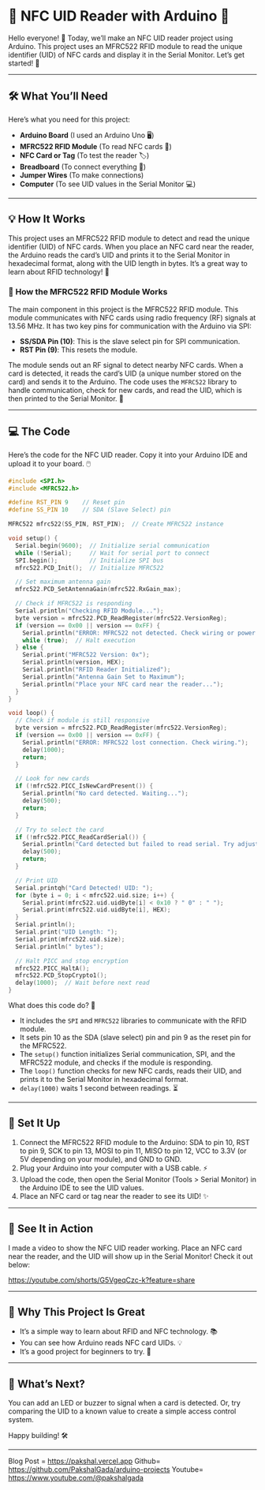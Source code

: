 # 📱 NFC UID Reader with Arduino 📱

Hello everyone! 👋 Today, we’ll make an NFC UID reader project using Arduino. This project uses an MFRC522 RFID module to read the unique identifier (UID) of NFC cards and display it in the Serial Monitor. Let’s get started! 🚀

---

## 🛠️ What You’ll Need

Here’s what you need for this project:

- **Arduino Board** (I used an Arduino Uno 🖥️)
- **MFRC522 RFID Module** (To read NFC cards 📡)
- **NFC Card or Tag** (To test the reader 🏷️)
- **Breadboard** (To connect everything 🧩)
- **Jumper Wires** (To make connections)
- **Computer** (To see UID values in the Serial Monitor 💻)

---

## 💡 How It Works

This project uses an MFRC522 RFID module to detect and read the unique identifier (UID) of NFC cards. When you place an NFC card near the reader, the Arduino reads the card’s UID and prints it to the Serial Monitor in hexadecimal format, along with the UID length in bytes. It’s a great way to learn about RFID technology! 📘

### 🔧 How the MFRC522 RFID Module Works

The main component in this project is the MFRC522 RFID module. This module communicates with NFC cards using radio frequency (RF) signals at 13.56 MHz. It has two key pins for communication with the Arduino via SPI:

- **SS/SDA Pin (10)**: This is the slave select pin for SPI communication.
- **RST Pin (9)**: This resets the module.

The module sends out an RF signal to detect nearby NFC cards. When a card is detected, it reads the card’s UID (a unique number stored on the card) and sends it to the Arduino. The code uses the `MFRC522` library to handle communication, check for new cards, and read the UID, which is then printed to the Serial Monitor. 🔄

---

## 💻 The Code

Here’s the code for the NFC UID reader. Copy it into your Arduino IDE and upload it to your board. 🖱️

```cpp
#include <SPI.h>
#include <MFRC522.h>

#define RST_PIN 9    // Reset pin
#define SS_PIN 10    // SDA (Slave Select) pin

MFRC522 mfrc522(SS_PIN, RST_PIN);  // Create MFRC522 instance

void setup() {
  Serial.begin(9600);  // Initialize serial communication
  while (!Serial);     // Wait for serial port to connect
  SPI.begin();         // Initialize SPI bus
  mfrc522.PCD_Init();  // Initialize MFRC522

  // Set maximum antenna gain
  mfrc522.PCD_SetAntennaGain(mfrc522.RxGain_max);

  // Check if MFRC522 is responding
  Serial.println("Checking RFID Module...");
  byte version = mfrc522.PCD_ReadRegister(mfrc522.VersionReg);
  if (version == 0x00 || version == 0xFF) {
    Serial.println("ERROR: MFRC522 not detected. Check wiring or power.");
    while (true);  // Halt execution
  } else {
    Serial.print("MFRC522 Version: 0x");
    Serial.println(version, HEX);
    Serial.println("RFID Reader Initialized");
    Serial.println("Antenna Gain Set to Maximum");
    Serial.println("Place your NFC card near the reader...");
  }
}

void loop() {
  // Check if module is still responsive
  byte version = mfrc522.PCD_ReadRegister(mfrc522.VersionReg);
  if (version == 0x00 || version == 0xFF) {
    Serial.println("ERROR: MFRC522 lost connection. Check wiring.");
    delay(1000);
    return;
  }

  // Look for new cards
  if (!mfrc522.PICC_IsNewCardPresent()) {
    Serial.println("No card detected. Waiting...");
    delay(500);
    return;
  }

  // Try to select the card
  if (!mfrc522.PICC_ReadCardSerial()) {
    Serial.println("Card detected but failed to read serial. Try adjusting card position.");
    delay(500);
    return;
  }

  // Print UID
  Serial.printqh("Card Detected! UID: ");
  for (byte i = 0; i < mfrc522.uid.size; i++) {
    Serial.print(mfrc522.uid.uidByte[i] < 0x10 ? " 0" : " ");
    Serial.print(mfrc522.uid.uidByte[i], HEX);
  }
  Serial.println();
  Serial.print("UID Length: ");
  Serial.print(mfrc522.uid.size);
  Serial.println(" bytes");

  // Halt PICC and stop encryption
  mfrc522.PICC_HaltA();
  mfrc522.PCD_StopCrypto1();
  delay(1000);  // Wait before next read
}

```

What does this code do? 🤔

- It includes the `SPI` and `MFRC522` libraries to communicate with the RFID module.
- It sets pin 10 as the SDA (slave select) pin and pin 9 as the reset pin for the MFRC522.
- The `setup()` function initializes Serial communication, SPI, and the MFRC522 module, and checks if the module is responding.
- The `loop()` function checks for new NFC cards, reads their UID, and prints it to the Serial Monitor in hexadecimal format.
- `delay(1000)` waits 1 second between readings. ⏳

---

## 🔧 Set It Up

1. Connect the MFRC522 RFID module to the Arduino: SDA to pin 10, RST to pin 9, SCK to pin 13, MOSI to pin 11, MISO to pin 12, VCC to 3.3V (or 5V depending on your module), and GND to GND.
2. Plug your Arduino into your computer with a USB cable. ⚡
3. Upload the code, then open the Serial Monitor (Tools > Serial Monitor) in the Arduino IDE to see the UID values.
4. Place an NFC card or tag near the reader to see its UID! ✨

---

## 🎥 See It in Action

I made a video to show the NFC UID reader working. Place an NFC card near the reader, and the UID will show up in the Serial Monitor! Check it out below:

https://youtube.com/shorts/G5VgeqCzc-k?feature=share

---

## 🌟 Why This Project Is Great

- It’s a simple way to learn about RFID and NFC technology. 📚
- You can see how Arduino reads NFC card UIDs. 💡
- It’s a good project for beginners to try. 🌱

---

## 🚀 What’s Next?

You can add an LED or buzzer to signal when a card is detected. Or, try comparing the UID to a known value to create a simple access control system.

Happy building! 🛠️

---
Blog Post = https://pakshal.vercel.app
Github= https://github.com/PakshalGada/arduino-projects
Youtube= https://www.youtube.com/@pakshalgada
